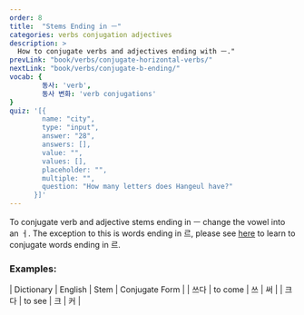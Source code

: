 ```yaml
---
order: 8
title:  "Stems Ending in ㅡ"
categories: verbs conjugation adjectives
description: >
  How to conjugate verbs and adjectives ending with ㅡ."
prevLink: "book/verbs/conjugate-horizontal-verbs/"
nextLink: "book/verbs/conjugate-b-ending/"
vocab: {
		동사: 'verb',
		동사 변화: 'verb conjugations'
}
quiz: '[{
        name: "city",
        type: "input",
        answer: "28",
        answers: [],
        value: "",
        values: [],
        placeholder: "",
        multiple: "",
        question: "How many letters does Hangeul have?"
      }]'
---
```

To conjugate verb and adjective stems ending in ㅡ change the vowel into an ㅓ. The exception
to this is words ending in 르, please see [here]({{site.baseurl}}/book/verbs/conjugate-reu-ending/)
 to learn to conjugate words ending in 르.

### Examples:

| Dictionary | English | Stem | Conjugate Form |
| 쓰다 | to come | 쓰 | 써 |
| 크다 | to see | 크 | 커 |
